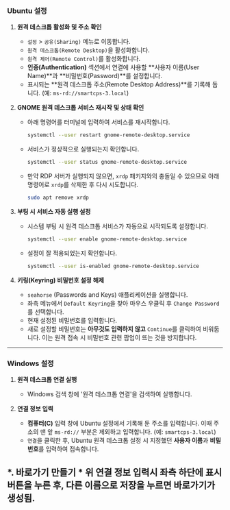 ### Ubuntu 설정

1.  **원격 데스크톱 활성화 및 주소 확인**
    * `설정` > `공유(Sharing)` 메뉴로 이동합니다.
    * `원격 데스크톱(Remote Desktop)`을 활성화합니다.
    * `원격 제어(Remote Control)`를 활성화합니다.
    * **인증(Authentication)** 섹션에서 연결에 사용할 **사용자 이름(User Name)**과 **비밀번호(Password)**를 설정합니다.
    * 표시되는 **원격 데스크톱 주소(Remote Desktop Address)**를 기록해 둡니다. (예: `ms-rd://smartcps-3.local`)

2.  **GNOME 원격 데스크톱 서비스 재시작 및 상태 확인**
    * 아래 명령어를 터미널에 입력하여 서비스를 재시작합니다.
        ```bash
        systemctl --user restart gnome-remote-desktop.service
        ```
    * 서비스가 정상적으로 실행되는지 확인합니다.
        ```bash
        systemctl --user status gnome-remote-desktop.service
        ```
    * 만약 RDP 서버가 실행되지 않으면, `xrdp` 패키지와의 충돌일 수 있으므로 아래 명령어로 `xrdp`를 삭제한 후 다시 시도합니다.
        ```bash
        sudo apt remove xrdp
        ```

3.  **부팅 시 서비스 자동 실행 설정**
    * 시스템 부팅 시 원격 데스크톱 서비스가 자동으로 시작되도록 설정합니다.
        ```bash
        systemctl --user enable gnome-remote-desktop.service
        ```
    * 설정이 잘 적용되었는지 확인합니다.
        ```bash
        systemctl --user is-enabled gnome-remote-desktop.service
        ```

4.  **키링(Keyring) 비밀번호 설정 해제**
    * `seahorse` (Passwords and Keys) 애플리케이션을 실행합니다.
    * 좌측 메뉴에서 `Default Keyring`을 찾아 마우스 우클릭 후 `Change Password`를 선택합니다.
    * 현재 설정된 비밀번호를 입력합니다.
    * 새로 설정할 비밀번호는 **아무것도 입력하지 않고** `Continue`를 클릭하여 비워둡니다. 이는 원격 접속 시 비밀번호 관련 팝업이 뜨는 것을 방지합니다.

---

### Windows 설정

1.  **원격 데스크톱 연결 실행**
    * Windows 검색 창에 '원격 데스크톱 연결'을 검색하여 실행합니다.

2.  **연결 정보 입력**
    * **컴퓨터(C)** 입력 창에 Ubuntu 설정에서 기록해 둔 주소를 입력합니다. 이때 주소의 맨 앞 `ms-rd://` 부분은 제외하고 입력합니다. (예: `smartcps-3.local`)
    * `연결`을 클릭한 후, Ubuntu 원격 데스크톱 설정 시 지정했던 **사용자 이름**과 **비밀번호**를 입력하여 접속합니다.
      
*.  **바로가기 만들기**
    * 위 연결 정보 입력시 좌측 하단에 표시 버튼을 누른 후, 다른 이름으로 저장을 누르면 바로가기가 생성됨.
---
